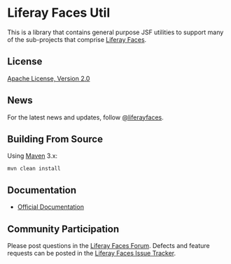 # Liferay Faces Util

This is a library that contains general purpose JSF utilities to support many of the sub-projects that comprise
[Liferay Faces](https://liferay.dev/-/faces).

## License

[Apache License, Version 2.0](http://www.apache.org/licenses/LICENSE-2.0)

## News

For the latest news and updates, follow [@liferayfaces](https://twitter.com/liferayfaces).

## Building From Source

Using [Maven](https://maven.apache.org/) 3.x:

	mvn clean install

## Documentation

* [Official Documentation](http://www.liferay.com/community/liferay-projects/liferay-faces/documentation)

## Community Participation

Please post questions in the [Liferay Faces Forum](https://liferay.dev/ask/questions/tag/jsf).
Defects and feature requests can be posted in the [Liferay Faces Issue Tracker](http://issues.liferay.com/browse/FACES).